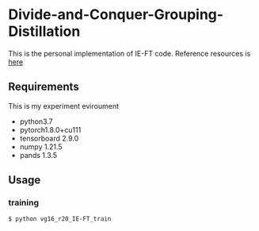 # Divide-and-Conquer-Grouping-Distillation
This is the personal implementation of IE-FT code. Reference resources is [here](https://github.com/aliyun/Revisiting-Knowledge-Distillation-an-Inheritance-and-Exploration-Framework)

## Requirements

This is my experiment eviroument
- python3.7
- pytorch1.8.0+cu111
- tensorboard 2.9.0
- numpy 1.21.5
- pands 1.3.5


## Usage


### training

```bash
$ python vg16_r20_IE-FT_train 
```
